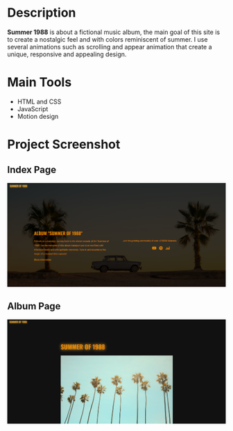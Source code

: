 # Description 

**Summer 1988** is about a fictional music album, the main goal of this site is to create a nostalgic 
feel and with colors reminiscent of summer. I use several animations such as scrolling and appear 
animation that create a unique, responsive and appealing design.

# Main Tools
- HTML and CSS
- JavaScript
- Motion design

# Project Screenshot

## Index Page
![Screenshot](./screenshot/img1.PNG)

## Album Page
![Screenshot](./screenshot/img2.PNG)
